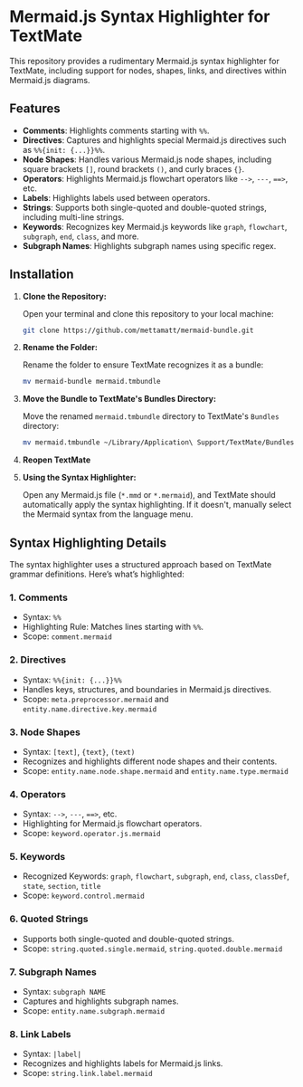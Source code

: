 # Mermaid.js Syntax Highlighter for TextMate

This repository provides a rudimentary Mermaid.js syntax highlighter for TextMate, including support for nodes, shapes, links, and directives within Mermaid.js diagrams.

## Features

- **Comments**: Highlights comments starting with `%%`.
- **Directives**: Captures and highlights special Mermaid.js directives such as `%%{init: {...}}%%`.
- **Node Shapes**: Handles various Mermaid.js node shapes, including square brackets `[]`, round brackets `()`, and curly braces `{}`.
- **Operators**: Highlights Mermaid.js flowchart operators like `-->`, `---`, `==>`, etc.
- **Labels**: Highlights labels used between operators.
- **Strings**: Supports both single-quoted and double-quoted strings, including multi-line strings.
- **Keywords**: Recognizes key Mermaid.js keywords like `graph`, `flowchart`, `subgraph`, `end`, `class`, and more.
- **Subgraph Names**: Highlights subgraph names using specific regex.

## Installation

1. **Clone the Repository:**

   Open your terminal and clone this repository to your local machine:

   ```bash
   git clone https://github.com/mettamatt/mermaid-bundle.git
   ```

2. **Rename the Folder:**

   Rename the folder to ensure TextMate recognizes it as a bundle:

   ```bash
   mv mermaid-bundle mermaid.tmbundle
   ```

3. **Move the Bundle to TextMate's Bundles Directory:**

   Move the renamed `mermaid.tmbundle` directory to TextMate's `Bundles` directory:

   ```bash
   mv mermaid.tmbundle ~/Library/Application\ Support/TextMate/Bundles/
   ```

4. **Reopen TextMate**

5. **Using the Syntax Highlighter:**

   Open any Mermaid.js file (`*.mmd` or `*.mermaid`), and TextMate should automatically apply the syntax highlighting. If it doesn't, manually select the Mermaid syntax from the language menu.

## Syntax Highlighting Details

The syntax highlighter uses a structured approach based on TextMate grammar definitions. Here’s what’s highlighted:

### 1. **Comments**

- Syntax: `%%`
- Highlighting Rule: Matches lines starting with `%%`.
- Scope: `comment.mermaid`

### 2. **Directives**

- Syntax: `%%{init: {...}}%%`
- Handles keys, structures, and boundaries in Mermaid.js directives.
- Scope: `meta.preprocessor.mermaid` and `entity.name.directive.key.mermaid`

### 3. **Node Shapes**

- Syntax: `[text]`, `{text}`, `(text)`
- Recognizes and highlights different node shapes and their contents.
- Scope: `entity.name.node.shape.mermaid` and `entity.name.type.mermaid`

### 4. **Operators**

- Syntax: `-->`, `---`, `==>`, etc.
- Highlighting for Mermaid.js flowchart operators.
- Scope: `keyword.operator.js.mermaid`

### 5. **Keywords**

- Recognized Keywords: `graph`, `flowchart`, `subgraph`, `end`, `class`, `classDef`, `state`, `section`, `title`
- Scope: `keyword.control.mermaid`

### 6. **Quoted Strings**

- Supports both single-quoted and double-quoted strings.
- Scope: `string.quoted.single.mermaid`, `string.quoted.double.mermaid`

### 7. **Subgraph Names**

- Syntax: `subgraph NAME`
- Captures and highlights subgraph names.
- Scope: `entity.name.subgraph.mermaid`

### 8. **Link Labels**

- Syntax: `|label|`
- Recognizes and highlights labels for Mermaid.js links.
- Scope: `string.link.label.mermaid`
